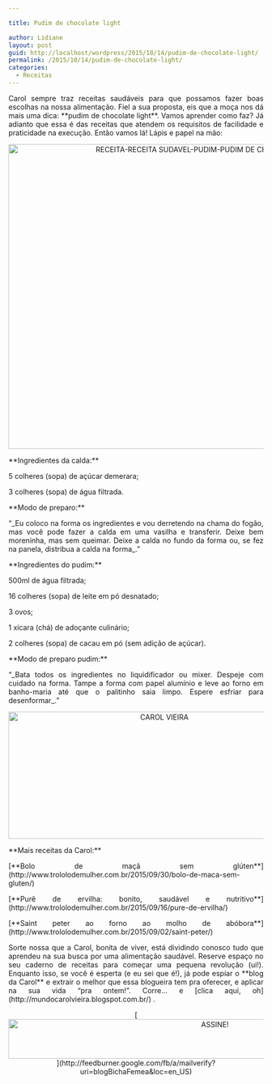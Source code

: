 ```yaml
---

title: Pudim de chocolate light

author: Lidiane
layout: post
guid: http://localhost/wordpress/2015/10/14/pudim-de-chocolate-light/
permalink: /2015/10/14/pudim-de-chocolate-light/
categories:
  - Receitas
---
```

<p align="justify">
  Carol sempre traz receitas saudáveis para que possamos fazer boas escolhas na nossa alimentação. Fiel a sua proposta, eis que a moça nos dá mais uma dica: **pudim de chocolate light**. Vamos aprender como faz? Já adianto que essa é das receitas que atendem os requisitos de facilidade e praticidade na execução. Então vamos lá! Lápis e papel na mão:
</p>

<p align="CENTER">
  <a href="http://www.trololodemulher.com.br/blog/wp-content/uploads/2015/10/RECEITA-RECEITA-SUDAVEL-PUDIM-PUDIM-DE-CHOCOLATE-LIGHT2.jpg"><img class="alignnone size-full wp-image-11562" src="http://www.trololodemulher.com.br/blog/wp-content/uploads/2015/10/RECEITA-RECEITA-SUDAVEL-PUDIM-PUDIM-DE-CHOCOLATE-LIGHT2.jpg" alt="RECEITA-RECEITA SUDAVEL-PUDIM-PUDIM DE CHOCOLATE-LIGHT[2]" width="800" height="602" /></a>
</p>

<p align="justify">
  **Ingredientes da calda:**
</p>

<p align="justify">
  5 colheres (sopa) de açúcar demerara;
</p>

<p align="justify">
  3 colheres (sopa) de água filtrada.
</p>

<p align="justify">
  **Modo de preparo:**
</p>

<p align="justify">
  “_Eu coloco na forma os ingredientes e vou derretendo na chama do fogão, mas você pode fazer a calda em uma vasilha e transferir. Deixe bem moreninha, mas sem queimar. Deixe a calda no fundo da forma ou, se fez na panela, distribua a calda na forma_.”
</p>

<p align="justify">
  **Ingredientes do pudim:**
</p>

<p align="justify">
  500ml de água filtrada;
</p>

<p align="justify">
  16 colheres (sopa) de leite em pó desnatado;
</p>

<p align="justify">
  3 ovos;
</p>

<p align="justify">
  1 xícara (chá) de adoçante culinário;
</p>

<p align="justify">
  2 colheres (sopa) de cacau em pó (sem adição de açúcar).
</p>

<p align="justify">
  **Modo de preparo pudim:**
</p>

<p align="justify">
  “_Bata todos os ingredientes no liquidificador ou mixer. Despeje com cuidado na forma. Tampe a forma com papel alumínio e leve ao forno em banho-maria até que o palitinho saia limpo. Espere esfriar para desenformar_.”
</p>

<p align="center">
  <a href="http://www.trololodemulher.com.br/blog/wp-content/uploads/2014/07/CAROL-VIEIRA.png"><img class="alignnone size-full wp-image-10204" src="http://www.trololodemulher.com.br/blog/wp-content/uploads/2014/07/CAROL-VIEIRA.png" alt="CAROL VIEIRA" width="600" height="251" /></a>
</p>

<p align="justify">
  **Mais receitas da Carol:**
</p>

<p align="justify">
  [**Bolo de maçã sem glúten**](http://www.trololodemulher.com.br/2015/09/30/bolo-de-maca-sem-gluten/) 
</p>

<p align="justify">
  [**Purê de ervilha: bonito, saudável e nutritivo**](http://www.trololodemulher.com.br/2015/09/16/pure-de-ervilha/) 
</p>

<p align="justify">
  [**Saint peter ao forno ao molho de abóbora**](http://www.trololodemulher.com.br/2015/09/02/saint-peter/) 
</p>

<p align="justify">
  Sorte nossa que a Carol, bonita de viver, está dividindo conosco tudo que aprendeu na sua busca por uma alimentação saudável. Reserve espaço no seu caderno de receitas para começar uma pequena revolução (ui!). Enquanto isso, se você é esperta (e eu sei que é!), já pode espiar o **blog da Carol** e extrair o melhor que essa blogueira tem pra oferecer, e aplicar na sua vida “pra ontem!”. Corre… e [clica aqui, oh](http://mundocarolvieira.blogspot.com.br/) .
</p>

<p align="center">
  [<img class="alignnone size-full wp-image-10439" src="http://www.trololodemulher.com.br/blog/wp-content/uploads/2014/09/ASSINE.png" alt="ASSINE!" width="800" height="78" />](http://feedburner.google.com/fb/a/mailverify?uri=blogBichaFemea&loc=en_US) 
</p>

<p align="justify">